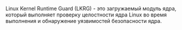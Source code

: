 Linux Kernel Runtime Guard (LKRG) - это загружаемый модуль ядра, который
выполняет проверку целостности ядра Linux во время выполнения и обнаружение
уязвимостей безопасности ядра.
